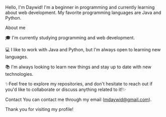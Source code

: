 Hello, I'm Daywid!
I'm a beginner in programming and currently learning about web development. My favorite programming languages are Java and Python.

About me 

🎓 I'm currently studying programming and web development.

💻 I like to work with Java and Python, but I'm always open to learning new languages.

📚 I'm always looking to learn new things and stay up to date with new technologies.

✨Feel free to explore my repositories, and don't hesitate to reach out if you'd like to collaborate or discuss anything related to it!✨

Contact
You can contact me through my email (mdaywid@gmail.com).

Thank you for visiting my profile!
<!--
**daywid/daywid** is a ✨ _special_ ✨ repository because its `README.md` (this file) appears on your GitHub profile.

Here are some ideas to get you started:

- 🔭 I’m currently working on ...
- 🌱 I’m currently learning ...
- 👯 I’m looking to collaborate on ...
- 🤔 I’m looking for help with ...
- 💬 Ask me about ...
- 📫 How to reach me: ...
- 😄 Pronouns: ...
- ⚡ Fun fact: ...
-->
